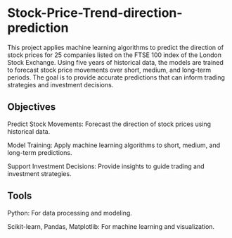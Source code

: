 # Stock-Price-Trend-direction-prediction

This project applies machine learning algorithms to predict the direction of stock prices for 25 companies listed on the FTSE 100 index of the London Stock Exchange. Using five years of historical data, the models are trained to forecast stock price movements over short, medium, and long-term periods. The goal is to provide accurate predictions that can inform trading strategies and investment decisions.

## Objectives
Predict Stock Movements: Forecast the direction of stock prices using historical data.

Model Training: Apply machine learning algorithms to short, medium, and long-term predictions.

Support Investment Decisions: Provide insights to guide trading and investment strategies.

## Tools
Python: For data processing and modeling.

Scikit-learn, Pandas, Matplotlib: For machine learning and visualization.
